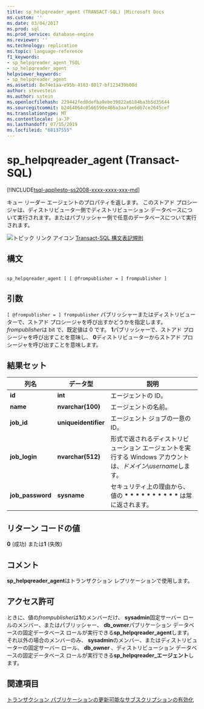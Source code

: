 ```yaml
---
title: sp_helpqreader_agent (TRANSACT-SQL) |Microsoft Docs
ms.custom: ''
ms.date: 03/04/2017
ms.prod: sql
ms.prod_service: database-engine
ms.reviewer: ''
ms.technology: replication
ms.topic: language-reference
f1_keywords:
- sp_helpqreader_agent_TSQL
- sp_helpqreader_agent
helpviewer_keywords:
- sp_helpqreader_agent
ms.assetid: 8e74e1aa-e95b-4183-8017-bf123439b08d
author: stevestein
ms.author: sstein
ms.openlocfilehash: 229442fed0defba9ebe39822a6184ba3b5d35644
ms.sourcegitcommit: b2464064c0566590e486a3aafae6d67ce2645cef
ms.translationtype: MT
ms.contentlocale: ja-JP
ms.lasthandoff: 07/15/2019
ms.locfileid: "68137555"
---
```

# <a name="sphelpqreaderagent-transact-sql"></a>sp_helpqreader_agent (Transact-SQL)
[!INCLUDE[tsql-appliesto-ss2008-xxxx-xxxx-xxx-md](../../includes/tsql-appliesto-ss2008-xxxx-xxxx-xxx-md.md)]

  キュー リーダー エージェントのプロパティを返します。 このストアド プロシージャは、ディストリビューター側でディストリビューション データベースについて実行されます。またはパブリッシャー側で任意のデータベースについて実行されます。  
  
 ![トピック リンク アイコン](../../database-engine/configure-windows/media/topic-link.gif "トピック リンク アイコン") [Transact-SQL 構文表記規則](../../t-sql/language-elements/transact-sql-syntax-conventions-transact-sql.md)  
  
## <a name="syntax"></a>構文  
  
```  
  
sp_helpqreader_agent [ [ @frompublisher = ] frompublisher ]  
```  
  
## <a name="arguments"></a>引数  
`[ @frompublisher = ] frompublisher` パブリッシャーまたはディストリビューターで、ストアド プロシージャを呼び出すかどうかを指定します。 *frompublisher*は bit で、既定値は 0 です。 **1**パブリッシャーで、ストアド プロシージャを呼び出すことを意味し、 **0**ディストリビューターからストアド プロシージャを呼び出すことを意味します。  
  
## <a name="result-sets"></a>結果セット  
  
|列名|データ型|説明|  
|-----------------|---------------|-----------------|  
|**id**|**int**|エージェントの ID。|  
|**name**|**nvarchar(100)**|エージェントの名前。|  
|**job_id**|**uniqueidentifier**|エージェント ジョブの一意の ID。|  
|**job_login**|**nvarchar(512)**|形式で返されるディストリビューション エージェントを実行する Windows アカウントは、*ドメイン*\\*username*します。|  
|**job_password**|**sysname**|セキュリティ上の理由から、値の **\* \* \* \* \* \* \* \* \* \*** は常に返されます。|  
  
## <a name="return-code-values"></a>リターン コードの値  
 **0** (成功) または**1** (失敗)  
  
## <a name="remarks"></a>コメント  
 **sp_helpqreader_agent**はトランザクション レプリケーションで使用します。  
  
## <a name="permissions"></a>アクセス許可  
 ときに、値の*frompublisher*は**1**のメンバーだけ、 **sysadmin**固定サーバー ロールのメンバー、またはパブリッシャー、 **db_owner**パブリケーション データベースの固定データベース ロールが実行できる**sp_helpqreader_agent**します。 それ以外の場合のメンバーのみ、 **sysadmin**のメンバー、またはディストリビューターの固定サーバー ロール、 **db_owner** 、ディストリビューション データベースの固定データベース ロールが実行できる**sp_helpqreader_エージェント**します。  
  
## <a name="see-also"></a>関連項目  
 [トランザクション パブリケーションの更新可能なサブスクリプションの有効化](../../relational-databases/replication/publish/enable-updating-subscriptions-for-transactional-publications.md)  
  
  
